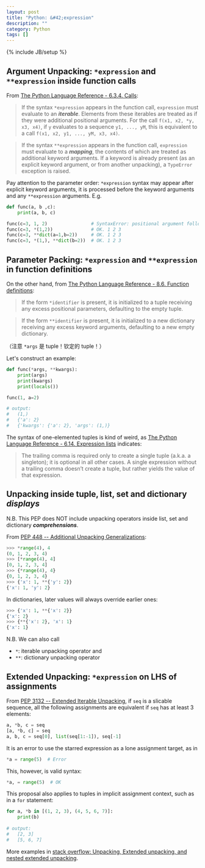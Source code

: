 ```yaml
---
layout: post
title: "Python: &#42;expression"
description: ""
category: Python
tags: []
---
```

{% include JB/setup %}

## Argument Unpacking: `*expression` and `**expression` inside function calls

From [The Python Language Reference - 6.3.4. Calls](https://docs.python.org/dev/reference/expressions.html#calls):

> If the syntax `*expression` appears in the function call, `expression` must evaluate to an **_iterable_**. Elements from these iterables are treated as if they were additional positional arguments. For the call `f(x1, x2, *y, x3, x4)`, if `y` evaluates to a sequence `y1, ..., yM`, this is equivalent to a call `f(x1, x2, y1, ..., yM, x3, x4)`.

> If the syntax `**expression` appears in the function call, `expression` must evaluate to a **_mapping_**, the contents of which are treated as additional keyword arguments. If a keyword is already present (as an explicit keyword argument, or from another unpacking), a `TypeError` exception is raised.

Pay attention to the parameter order: `*expression` syntax may appear after explicit keyword arguments, it is processed before the keyword arguments and any `**expression` arguments. E.g.

```python
def func(a, b ,c):
    print(a, b, c)

func(c=3, 1, 2)                # SyntaxError: positional argument follows keyword argument
func(c=3, *(1,2))              # OK. 1 2 3
func(c=3, **dict(a=1,b=2))     # OK. 1 2 3
func(c=3, *(1,), **dict(b=2))  # OK. 1 2 3
```

## Parameter Packing: `*expression` and `**expression` in function definitions

On the other hand, from [The Python Language Reference - 8.6. Function definitions](https://docs.python.org/3/reference/compound_stmts.html#function-definitions):

> If the form `*identifier` is present, it is initialized to a tuple receiving any excess positional parameters, defaulting to the empty tuple.

> If the form `**identifier` is present, it is initialized to a new dictionary receiving any excess keyword arguments, defaulting to a new empty dictionary.

（注意 `*args` 是 tuple！钦定的 tuple！）

Let's construct an example:

```python
def func(*args, **kwargs):
    print(args)
    print(kwargs)
    print(locals())

func(1, a=2)

# output:
#   (1,)
#   {'a': 2}
#   {'kwargs': {'a': 2}, 'args': (1,)}
```

The syntax of one-elemented tuples is kind of weird, as [The Python Language Reference - 6.14. Expression lists](https://docs.python.org/3/reference/expressions.html#expression-lists) indicates:

> The trailing comma is required only to create a single tuple (a.k.a. a singleton); it is optional in all other cases. A single expression without a trailing comma doesn’t create a tuple, but rather yields the value of that expression.

## Unpacking inside tuple, list, set and dictionary **_displays_**

N.B. This PEP does NOT include unpacking operators inside list, set and dictionary **_comprehensions_**. 

From [PEP 448 -- Additional Unpacking Generalizations](https://www.python.org/dev/peps/pep-0448/):

```python
>>> *range(4), 4
(0, 1, 2, 3, 4)
>>> [*range(4), 4]
[0, 1, 2, 3, 4]
>>> {*range(4), 4}
{0, 1, 2, 3, 4}
>>> {'x': 1, **{'y': 2}}
{'x': 1, 'y': 2}
```

In dictionaries, later values will always override earlier ones:

```python
>>> {'x': 1, **{'x': 2}}
{'x': 2}
>>> {**{'x': 2}, 'x': 1}
{'x': 1}
```

N.B. We can also call

- `*`: iterable unpacking operator and 
- `**`: dictionary unpacking operator

## Extended Unpacking: `*expression` on LHS of assignments

From [PEP 3132 -- Extended Iterable Unpacking](https://www.python.org/dev/peps/pep-3132/), if `seq` is a slicable sequence, all the following assignments are equivalent if `seq` has at least 3 elements:

```python
a, *b, c = seq
[a, *b, c] = seq
a, b, c = seq[0], list(seq[1:-1]), seq[-1]
```

It is an error to use the starred expression as a lone assignment target, as in

```python
*a = range(5)  # Error
```

This, however, is valid syntax:

```python
*a, = range(5)  # OK
```

This proposal also applies to tuples in implicit assignment context, such as in a `for` statement:

```python
for a, *b in [(1, 2, 3), (4, 5, 6, 7)]:
    print(b)
    
# output:
#   [2, 3]
#   [5, 6, 7]
```

More examples in [stack overflow: Unpacking, Extended unpacking, and nested extended unpacking](http://stackoverflow.com/questions/6967632/unpacking-extended-unpacking-and-nested-extended-unpacking).